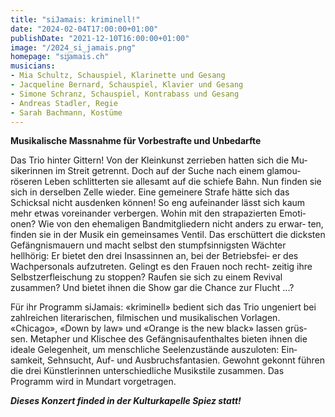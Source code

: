 ```yaml
---
title: "siJamais: kriminell!"
date: "2024-02-04T17:00:00+01:00"
publishDate: "2021-12-10T16:00:00+01:00"
image: "/2024_si_jamais.png"
homepage: "sĳamais.ch"
musicians:
- Mia Schultz, Schauspiel, Klarinette und Gesang
- Jacqueline Bernard, Schauspiel, Klavier und Gesang
- Simone Schranz, Schauspiel, Kontrabass und Gesang
- Andreas Stadler, Regie
- Sarah Bachmann, Kostüme
---
```


__Musikalische Massnahme für Vorbestrafte und Unbedarfte__

Das Trio hinter Gittern! Von der Kleinkunst zerrieben hatten sich die Mu‐
sikerinnen im Streit getrennt. Doch auf der Suche nach einem glamou‐
röseren Leben schlitterten sie allesamt auf die schiefe Bahn. Nun finden
sie sich in derselben Zelle wieder. Eine gemeinere Strafe hätte sich das
Schicksal nicht ausdenken können! So eng aufeinander lässt sich kaum
mehr etwas voreinander verbergen. Wohin mit den strapazierten Emoti‐
onen? Wie von den ehemaligen Bandmitgliedern nicht anders zu erwar‐
ten, finden sie in der Musik ein gemeinsames Ventil. Das erschüttert die
dicksten Gefängnismauern und macht selbst den stumpfsinnigsten
Wächter hellhörig: Er bietet den drei Insassinnen an, bei der Betriebsfei‐
er des Wachpersonals aufzutreten. Gelingt es den Frauen noch recht‐
zeitig ihre Selbstzerfleischung zu stoppen? Raufen sie sich zu einem
Revival zusammen? Und bietet ihnen die Show gar die Chance zur
Flucht ...?

Für ihr Programm siJamais: «kriminell» bedient sich das Trio ungeniert
bei zahlreichen literarischen, filmischen und musikalischen Vorlagen.
«Chicago», «Down by law» und «Orange is the new black» lassen grüs‐
sen. Metapher und Klischee des Gefängnisaufenthaltes bieten ihnen die
ideale Gelegenheit, um menschliche Seelenzustände auszuloten: Ein‐
samkeit, Sehnsucht, Auf- und Ausbruchsfantasien. Gewohnt gekonnt
führen die drei Künstlerinnen unterschiedliche Musikstile zusammen.
Das Programm wird in Mundart vorgetragen.

___Dieses Konzert finded in der Kulturkapelle Spiez statt!___
